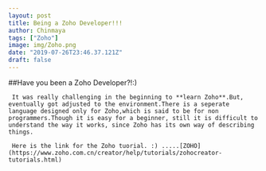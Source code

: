 ```yaml
---
layout: post
title: Being a Zoho Developer!!!
author: Chinmaya
tags: ["Zoho"]
image: img/Zoho.png
date: "2019-07-26T23:46.37.121Z"
draft: false
---
```


##Have you been a Zoho Developer?!:)

     It was really challenging in the beginning to **learn Zoho**.But, eventually got adjusted to the environment.There is a seperate language designed only for Zoho,which is said to be for non programmers.Though it is easy for a beginner, still it is difficult to understand the way it works, since Zoho has its own way of describing things.
     
     Here is the link for the Zoho tuorial. :) .....[ZOHO](https://www.zoho.com.cn/creator/help/tutorials/zohocreator-tutorials.html)
